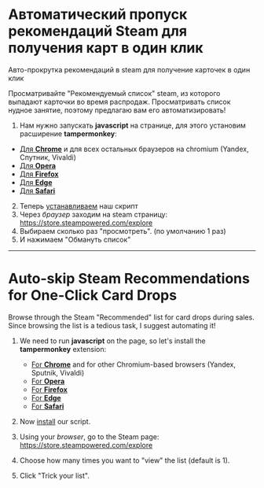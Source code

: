 # Автоматический пропуск рекомендаций Steam для получения карт в один клик
Авто-прокрутка рекомендаций в steam для получение карточек в один клик

Просматривайте "Рекомендуемый список" steam, из которого выпадают карточки во время распродаж. Просматривать список нудное занятие, поэтому предлагаю вам его автоматизировать!

1. Нам нужно запускать **javascript** на странице, для этого установим расширение **tampermonkey**: 
- [Для **Chrome**](https://vk.cc/1kSEzq) и для всех остальных браузеров на chromium (Yandex, Спутник, Vivaldi)
- [Для **Opera**](https://vk.cc/8Ql9hR)
- [Для **Firefox**](https://vk.cc/5onjlR)
- [Для **Edge**](https://www.microsoft.com/ru-ru/p/tampermonkey/9nblggh5162s)
- [Для **Safari**](https://safari-extensions.apple.com/details/?id=net.tampermonkey.safari-G3XV72R5TC)


2. Теперь [устанавливаем](https://github.com/Henxed/auto-recommend-steam/raw/master/autorecommend-RU.user.js) наш скрипт
3. Через *_браузер_* заходим на steam страницу: https://store.steampowered.com/explore 
4. Выбираем сколько раз "просмотреть". (по умолчанию 1 раз)
5. И нажимаем "Обмануть список"

---

# Auto-skip Steam Recommendations for One-Click Card Drops

Browse through the Steam "Recommended" list for card drops during sales. Since browsing the list is a tedious task, I suggest automating it!

1. We need to run **javascript** on the page, so let's install the **tampermonkey** extension:
    - [For **Chrome**](https://vk.cc/1kSEzq) and for other Chromium-based browsers (Yandex, Sputnik, Vivaldi)
    - [For **Opera**](https://vk.cc/8Ql9hR)
    - [For **Firefox**](https://vk.cc/5onjlR)
    - [For **Edge**](https://www.microsoft.com/ru-ru/p/tampermonkey/9nblggh5162s)
    - [For **Safari**](https://safari-extensions.apple.com/details/?id=net.tampermonkey.safari-G3XV72R5TC)

2. Now [install](https://github.com/Henxed/auto-recommend-steam/raw/master/autorecommend-EN.user.js) our script.
3. Using your *_browser_*, go to the Steam page: https://store.steampowered.com/explore
4. Choose how many times you want to "view" the list (default is 1).
5. Click "Trick your list".
